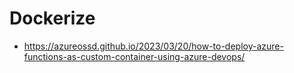 # Dockerize

- https://azureossd.github.io/2023/03/20/how-to-deploy-azure-functions-as-custom-container-using-azure-devops/
